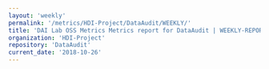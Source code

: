 ```yaml
---
layout: 'weekly'
permalink: '/metrics/HDI-Project/DataAudit/WEEKLY/'
title: 'DAI Lab OSS Metrics Metrics report for DataAudit | WEEKLY-REPORT-2018-10-26'
organization: 'HDI-Project'
repository: 'DataAudit'
current_date: '2018-10-26'
---
```

